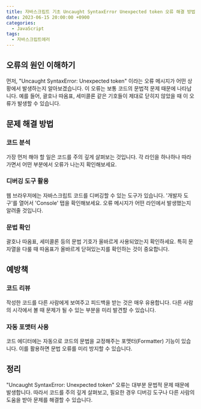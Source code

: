 ```yaml
---
title: 자바스크립트 기초 Uncaught SyntaxError Unexpected token 오류 해결 방법
date: 2023-06-15 20:00:00 +0900
categories:
  - JavaScript
tags:
  - 자바스크립트에러
---
```


## 오류의 원인 이해하기

먼저, "Uncaught SyntaxError: Unexpected token" 이라는 오류 메시지가 어떤 상황에서 발생하는지 알아보겠습니다. 이 오류는 보통 코드의 문법적 문제 때문에 나타납니다. 예를 들어, 괄호나 따옴표, 세미콜론 같은 기호들이 제대로 닫히지 않았을 때 이 오류가 발생할 수 있습니다.

## 문제 해결 방법

### 코드 분석

가장 먼저 해야 할 일은 코드를 주의 깊게 살펴보는 것입니다. 각 라인을 하나하나 따라가면서 어떤 부분에서 오류가 나는지 확인해보세요. 

### 디버깅 도구 활용

웹 브라우저에는 자바스크립트 코드를 디버깅할 수 있는 도구가 있습니다. '개발자 도구'를 열어서 'Console' 탭을 확인해보세요. 오류 메시지가 어떤 라인에서 발생했는지 알려줄 것입니다.

### 문법 확인

괄호나 따옴표, 세미콜론 등의 문법 기호가 올바르게 사용되었는지 확인하세요. 특히 문자열을 다룰 때 따옴표가 올바르게 닫혀있는지를 확인하는 것이 중요합니다.

## 예방책

### 코드 리뷰

작성한 코드를 다른 사람에게 보여주고 피드백을 받는 것은 매우 유용합니다. 다른 사람의 시각에서 볼 때 문제가 될 수 있는 부분을 미리 발견할 수 있습니다.

### 자동 포맷터 사용

코드 에디터에는 자동으로 코드의 문법을 교정해주는 포맷터(Formatter) 기능이 있습니다. 이를 활용하면 문법 오류를 미리 방지할 수 있습니다.

## 정리

"Uncaught SyntaxError: Unexpected token" 오류는 대부분 문법적 문제 때문에 발생합니다. 따라서 코드를 주의 깊게 살펴보고, 필요한 경우 디버깅 도구나 다른 사람의 도움을 받아 문제를 해결할 수 있습니다.